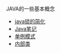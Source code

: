 JAVA的一些基本概念
* [java锁的简化](notes/Java/Java锁的简化)
* [Java笔记](notes/Java/Java笔记)
* [单例模式](notes/Java/单例模式)
* [内部类](notes/Java/内部类)